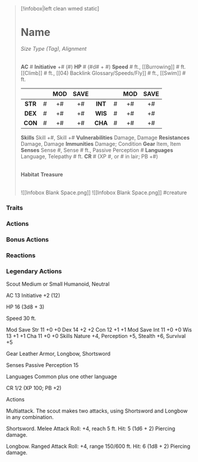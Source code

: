 > [!infobox|left clean wmed static]
> # Name
> *Size Type (Tag), Alignment*
> 
> | |
> | - |
> **AC** # **Initiative** +# (#)
> **HP** # (#d# + #)
> **Speed** # ft., [[Burrowing]] # ft. [[Climb]] # ft., [[04) Backlink Glossary/Speeds/Fly]] # ft., [[Swim]] # ft.
> 
> | | | MOD | SAVE | | | MOD | SAVE |
> | :-: | :-: | :-: | :-: | :-: | :-: | :-: | :-: |
> | **STR** | # | +# | +# | **INT** | # | +# | +# | 
> | **DEX** | # | +# | +# | **WIS** | # | +# | +# |
> | **CON** | # | +# | +# | **CHA** | # | +# | +# |
> **Skills** Skill +#, Skill +#
> **Vulnerabilities** Damage, Damage
> **Resistances** Damage, Damage
> **Immunities** Damage; Condition
> **Gear** Item, Item
> **Senses** Sense #, Sense # ft., Passive Perception #
> **Languages** Language, Telepathy # ft.
> **CR** # (XP #, or # in lair; PB +#)
>
> | |
> | - |
> **Habitat**
> **Treasure**
> 
> | |
> | - |
> ![[Infobox Blank Space.png]]
> ![[Infobox Blank Space.png]]
> #creature 


### Traits
### Actions
### Bonus Actions
### Reactions
### Legendary Actions
Scout
Medium or Small Humanoid, Neutral

AC 13 Initiative +2 (12)

HP 16 (3d8 + 3)

Speed 30 ft.

Mod	Save
Str	11	+0	+0
Dex	14	+2	+2
Con	12	+1	+1
Mod	Save
Int	11	+0	+0
Wis	13	+1	+1
Cha	11	+0	+0
Skills Nature +4, Perception +5, Stealth +6, Survival +5

Gear Leather Armor, Longbow, Shortsword

Senses Passive Perception 15

Languages Common plus one other language

CR 1/2 (XP 100; PB +2)

Actions

Multiattack. The scout makes two attacks, using Shortsword and Longbow in any combination.

Shortsword. Melee Attack Roll: +4, reach 5 ft. Hit: 5 (1d6 + 2) Piercing damage.

Longbow. Ranged Attack Roll: +4, range 150/600 ft. Hit: 6 (1d8 + 2) Piercing damage.